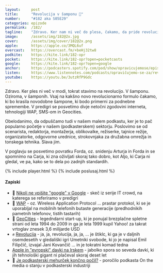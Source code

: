```yaml
---
layout: 	post
title:  	"Revolucija v šamponu 🧴"
number: 	"#182 aka S05E29"
categories:	epizode
permalink:	/182/
tagline: 	"Zdravo. Ker nam ni več do plesa, čakamo, da pride revolucija. Ali vsaj kakšna nova revolucionarna formula kakšnega šampona, ki bo pripravljen na podnebne spremembe."
image:		/assets/img/182@2x.jpg
cover:		/assets/img/cover/182@2x.png
apple:		https://apple.co/3MQL6uf
overcast:	https://overcast.fm/+beHj32tw8
podkite:	https://kite.link/182-opr
pocket:		https://kite.link/182-opr?open=pocketcasts
google:		https://kite.link/182-opr?open=google
anchor:		https://podcasters.spotify.com/pod/show/opravicujemose/episodes/Revolucija-v-amponu-e2c5288
listen:		https://www.listennotes.com/podcasts/opravičujemo-se-za/revolucija-v-šamponu-FGqzhH8QCwc/embed/
youtube:	https://youtu.be/3utzRfP9Gdc
---
```


Zdravo. Ker ples ni več v modi, tokrat stavimo na revolucijo. V šamponu. Oziroma, v šamponih. Vsaj na kakšno novo revolucionarno formulo čakamo, ki bo krasila novodobne šampone, ki bodo primerni za podnebne spremembe. V predigri se posvetimo divje netočni zgodovini interneta, tehnologiji WAP, SMS-om in Geocities. 

Obelodanimo, da odpuščamo tudi v našem malem podkastu, ker je to pač popularno početje v našem (podkasterskem) sektorju. Poslovimo se od scenarista, redaktorja, montažerja, oblikovalke, režiserke, tajnice režije, organizatorke, odgovorne urednice, strokovnjaka za družabna omrežja in tonskega tehnika. Slava jim. 

V poglavju se posvetimo povratku Forda, oz. snidenju Arturja in Forda in se spomnimo na Carja, ki zna oživljati skoraj tako dobro, kot Aljo, ki Carja ni gledal, ve pa, kako se to dela po zadnjih standardih. 

{% include player.html %}
{% include poslusaj.html %}

<!--break-->

#### Zapiski

- 🔎 [Nikoli ne vpišite "google" v Google](https://www.youtube.com/watch?v=Neikj_kcbOI) - skeč iz serije IT crowd, na katerega se referiramo v predigri 
- 🤳 [WAP](https://en.wikipedia.org/wiki/Wireless_Application_Protocol) - oz. Wireless Application Protocol ... prastar protokol, ki se je uporabljal na mobilnih telefonih butaste generacije (predhodnikih pametnih telefonov, tistih tastarih) 
- 📐 [GeoCities](https://en.wikipedia.org/wiki/GeoCities) - legedndarni start-up, ki je ponujal brezplačne spletne strani od leta 1994 do 2009 in ga je leta 1999 kupil Yahoo! za takrat vrtoglav znesek 3,6 milijarde USD 
- ✊ [Revolucija](https://www.youtube.com/watch?v=9fN3quLhcWI) - ja, ja, revolucija, ja, ja, ... je štiklc, ki ga je v daljnih osemdesetih v gledališki igri Umetniki svobode, ki jo je napisal Emil Filipčič, izvajal Jani Kovančič ... in je tokratni komad tedna 
-  [Apple in "evropski" davki na Irskem](https://en.wikipedia.org/wiki/Apple%27s_EU_tax_dispute) - jabolko spora so seveda davki, ki jih tehnološki gigant ni plačeval skoraj deset let 
- 🎈 [Je podkasterski mehurček končno počil?](https://www.wnycstudios.org/podcasts/otm/segments/has-podcast-bubble-finally-burst-on-the-media) - poročilo podkasta On the media o stanju v podkasterski industriji 